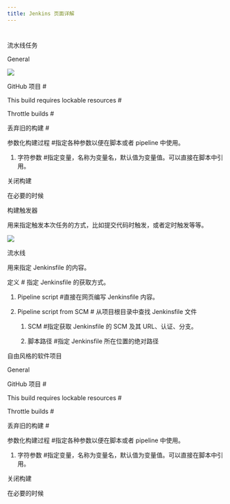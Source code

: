 ```yaml
---
title: Jenkins 页面详解
---
```


#

流水线任务

General

![](https://notes-learning.oss-cn-beijing.aliyuncs.com/ab7yqi/1616077861969-3249ea3f-1fe0-4313-aa5f-912913c7e656.jpeg)

GitHub 项目 #

This build requires lockable resources #

Throttle builds #

丢弃旧的构建 #

参数化构建过程 #指定各种参数以便在脚本或者 pipeline 中使用。

1. 字符参数 #指定变量，名称为变量名，默认值为变量值。可以直接在脚本中引用。

关闭构建

在必要的时候

构建触发器

用来指定触发本次任务的方式，比如提交代码时触发，或者定时触发等等。

![](https://notes-learning.oss-cn-beijing.aliyuncs.com/ab7yqi/1616077861983-48fd85c4-6f88-4884-b8b9-57888efcd5b3.jpeg)

流水线

用来指定 Jenkinsfile 的内容。

定义 # 指定 Jenkinsfile 的获取方式。

1. Pipeline script #直接在网页编写 Jenkinsfile 内容。

2. Pipeline script from SCM # 从项目根目录中查找 Jenkinsfile 文件

   1. SCM #指定获取 Jenkinsfile 的 SCM 及其 URL、认证、分支。

   2. 脚本路径 #指定 Jenkinsfile 所在位置的绝对路径

自由风格的软件项目

General

GitHub 项目 #

This build requires lockable resources #

Throttle builds #

丢弃旧的构建 #

参数化构建过程 #指定各种参数以便在脚本或者 pipeline 中使用。

1. 字符参数 #指定变量，名称为变量名，默认值为变量值。可以直接在脚本中引用。

关闭构建

在必要的时候
